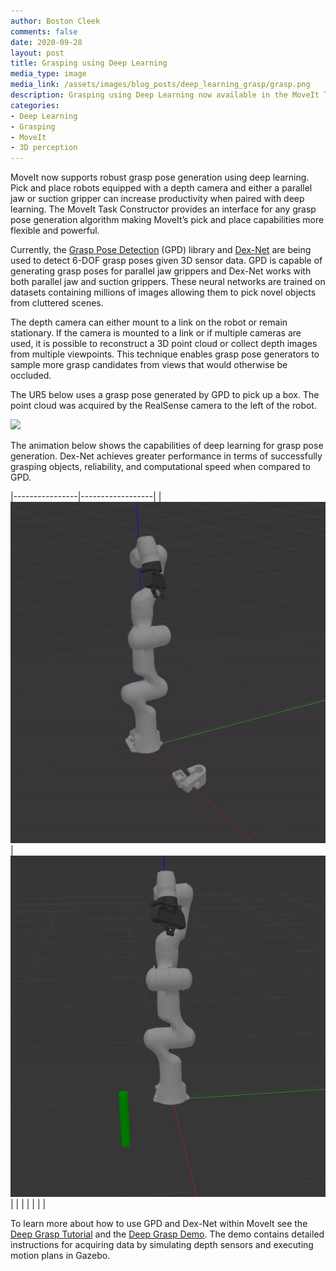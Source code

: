 ```yaml
---
author: Boston Cleek
comments: false
date: 2020-09-28
layout: post
title: Grasping using Deep Learning
media_type: image
media_link: /assets/images/blog_posts/deep_learning_grasp/grasp.png
description: Grasping using Deep Learning now available in the MoveIt Task Constructor
categories:
- Deep Learning
- Grasping
- MoveIt
- 3D perception
---
```


[//]: # (Image References)
[image2]: /assets/images/blog_posts/deep_learning_grasp/image2.gif
[image3]: /assets/images/blog_posts/deep_learning_grasp/image3.gif

MoveIt now supports robust grasp pose generation using deep learning. Pick and place robots equipped with a depth camera and either a parallel jaw or suction gripper can increase productivity when paired with deep learning. The MoveIt Task Constructor provides an interface for any grasp pose generation algorithm making MoveIt’s pick and place capabilities more flexible and powerful.

Currently, the [Grasp Pose Detection](https://github.com/atenpas/gpd) (GPD) library and [Dex-Net](https://berkeleyautomation.github.io/dex-net/) are being used to detect 6-DOF grasp poses given 3D sensor data. GPD is capable of generating grasp poses for parallel jaw grippers and Dex-Net works with both parallel jaw and suction grippers. These neural networks are trained on datasets containing millions of images allowing them to pick novel objects from cluttered scenes.

The depth camera can either mount to a link on the robot or remain stationary. If the camera is mounted to a link or if multiple cameras are used, it is possible to reconstruct a 3D point cloud or collect depth images from multiple viewpoints. This technique enables grasp pose generators to sample more grasp candidates from views that would otherwise be occluded.

The UR5 below uses a grasp pose generated by GPD to pick up a box. The point cloud was acquired by the RealSense camera to the left of the robot.

![](/assets/images/blog_posts/deep_learning_grasp/image5.gif)

The animation below shows the capabilities of deep learning for grasp pose generation. Dex-Net achieves greater performance in terms of successfully grasping objects, reliability, and computational speed when compared to GPD.

|----------------|------------------|
|![image2]       |  ![image3] |
|                |                  |
|                |                  |

To learn more about how to use GPD and Dex-Net within MoveIt see the [Deep Grasp Tutorial](https://ros-planning.github.io/moveit_tutorials/doc/moveit_deep_grasps/moveit_deep_grasps_tutorial.html) and the [Deep Grasp Demo](https://github.com/PickNikRobotics/deep_grasp_demo). The demo contains detailed instructions for acquiring data by simulating depth sensors and executing motion plans in Gazebo.